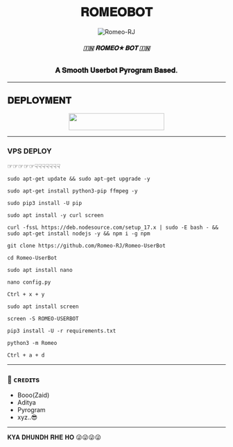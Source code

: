 <h1 align="center">
  <b> 𝐑𝐎𝐌𝐄𝐎𝐁𝐎𝐓 </b>
</h1>

<p align="center">
  <img src="https://telegra.ph/file/a62b9c7d9848afde0569e.jpg" alt="Romeo-RJ">
</p>

<h6 align="center">
  <b>🇮🇳 𝐑𝐎𝐌𝐄𝐎★𝐁𝐎𝐓 🇮🇳</b>
</h6>

<h3 align="center">
  <b>𝐀 𝐒𝐦𝐨𝐨𝐭𝐡 𝐔𝐬𝐞𝐫𝐛𝐨𝐭 𝐏𝐲𝐫𝐨𝐠𝐫𝐚𝐦 𝐁𝐚𝐬𝐞𝐝.</b>
</h3>

-------------------------
## 𝐃𝐄𝐏𝐋𝐎𝐘𝐌𝐄𝐍𝐓

<p align="center"><a href="http://dashboard.heroku.com/new?template=https://github.com/vil3n3/Romeo-UserBot"> <img src="https://img.shields.io/badge/Deploy%20On%20Heroku-black?style=for-the-badge&logo=heroku" width="220" height="38.45"/></a></p>

-------------------------

### VPS DEPLOY 

☞︎︎︎☞︎︎︎☞︎︎︎☞︎︎︎☞︎︎︎☟︎︎︎☟︎︎︎☟︎︎︎☟︎︎︎☟︎︎︎☟︎︎︎☟︎︎︎

`sudo apt-get update && sudo apt-get upgrade -y`

`sudo apt-get install python3-pip ffmpeg -y`

`sudo pip3 install -U pip`

`sudo apt install -y curl screen`

`curl -fssL https://deb.nodesource.com/setup_17.x | sudo -E bash - && sudo apt-get install nodejs -y && npm i -g npm`

`git clone https://github.com/Romeo-RJ/Romeo-UserBot`

`cd Romeo-UserBot`

`sudo apt install nano`

`nano config.py`

`Ctrl + x + y`

`sudo apt install screen`

`screen -S ROMEO-USERBOT`

`pip3 install -U -r requirements.txt`

`python3 -m Romeo`

`Ctrl + a + d`

-------------------------

### 💖 ᴄʀᴇᴅɪᴛs

- Booo(Zaid)
- Aditya
- Pyrogram
- xyz..😎

-------------------------

  𝐊𝐘𝐀 𝐃𝐇𝐔𝐍𝐃𝐇 𝐑𝐇𝐄 𝐇𝐎 😜😜😜😜
  

